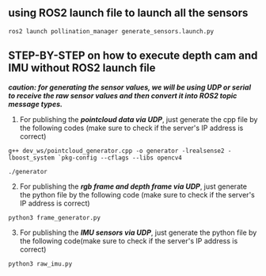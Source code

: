 ## using ROS2 launch file to launch all the sensors

```ros2 launch pollination_manager generate_sensors.launch.py```



## STEP-BY-STEP on how to execute depth cam and IMU without ROS2 launch file

***caution: for generating the sensor values, we will be using UDP or serial to receive the raw sensor values and then convert it into ROS2 topic message types.***

1. For publishing the ***pointcloud data via UDP***, just generate the cpp file by the following codes (make sure to check if the server's IP address is correct)


```g++ dev_ws/pointcloud_generator.cpp -o generator -lrealsense2 -lboost_system `pkg-config --cflags --libs opencv4```

```./generator```

2. For publishing the ***rgb frame and depth frame via UDP***, just generate the python file by the following code (make sure to check if the server's IP address is correct)

```python3 frame_generator.py```


3. For publishing the ***IMU sensors via UDP***, just generate the python file by the following code(make sure to check if the server's IP address is correct)

```python3 raw_imu.py```





